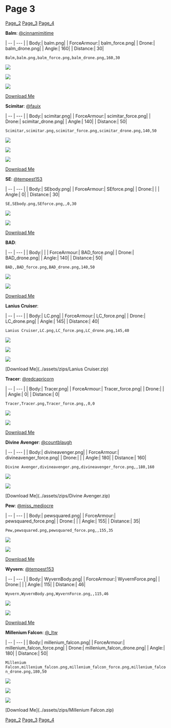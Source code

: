 # Page 3
[Page_2](./Page_2.md)
[Page_3](./Page_3.md)
[Page_4](./Page_4.md)

**Balm**: [@cinnamimitime](https://discord.com/users/161502244284530688)

| -- | --- | 
| Body:| balm.png| 
| ForceArmour:| balm_force.png| 
| Drone:| balm_drone.png| 
| Angle:| 160| 
| Distance:| 30| 

`Balm,balm.png,balm_force.png,balm_drone.png,160,30`

![](../custom_skins/balm.png)

![](../custom_skins/balm_force.png)

![](../custom_skins/balm_drone.png)

[Download Me](../assets/zips/Balm.zip)


**Scimitar**: [@fauix](https://discord.com/users/120018768477945856)

| -- | --- | 
| Body:| scimitar.png| 
| ForceArmour:| scimitar_force.png| 
| Drone:| scimitar_drone.png| 
| Angle:| 140| 
| Distance:| 50| 

`Scimitar,scimitar.png,scimitar_force.png,scimitar_drone.png,140,50`

![](../custom_skins/scimitar.png)

![](../custom_skins/scimitar_force.png)

![](../custom_skins/scimitar_drone.png)

[Download Me](../assets/zips/Scimitar.zip)


**SE**: [@tempest153](https://discord.com/users/872292077852061736)

| -- | --- | 
| Body:| SEbody.png| 
| ForceArmour:| SEforce.png| 
| Drone:| | 
| Angle:| 0| 
| Distance:| 30| 

`SE,SEbody.png,SEforce.png,,0,30`

![](../custom_skins/SEbody.png)

![](../custom_skins/SEforce.png)

[Download Me](../assets/zips/SE.zip)


**BAD**: 

| -- | --- | 
| Body:| | 
| ForceArmour:| BAD_force.png| 
| Drone:| BAD_drone.png| 
| Angle:| 140| 
| Distance:| 50| 

`BAD,,BAD_force.png,BAD_drone.png,140,50`

![](../custom_skins/BAD_force.png)

![](../custom_skins/BAD_drone.png)

[Download Me](../assets/zips/BAD.zip)


**Lanius Cruiser**: 

| -- | --- | 
| Body:| LC.png| 
| ForceArmour:| LC_force.png| 
| Drone:| LC_drone.png| 
| Angle:| 145| 
| Distance:| 40| 

`Lanius Cruiser,LC.png,LC_force.png,LC_drone.png,145,40`

![](../custom_skins/LC.png)

![](../custom_skins/LC_force.png)

![](../custom_skins/LC_drone.png)

[Download Me](../assets/zips/Lanius Cruiser.zip)


**Tracer**: [@redcapricorn](https://discord.com/users/889494386721841173)

| -- | --- | 
| Body:| Tracer.png| 
| ForceArmour:| Tracer_force.png| 
| Drone:| | 
| Angle:| 0| 
| Distance:| 0| 

`Tracer,Tracer.png,Tracer_force.png,,0,0`

![](../custom_skins/Tracer.png)

![](../custom_skins/Tracer_force.png)

[Download Me](../assets/zips/Tracer.zip)


**Divine Avenger**: [@countblaugh](https://discord.com/users/208701691279704066)

| -- | --- | 
| Body:| divineavenger.png| 
| ForceArmour:| divineavenger_force.png| 
| Drone:| | 
| Angle:| 180| 
| Distance:| 160| 

`Divine Avenger,divineavenger.png,divineavenger_force.png,,180,160`

![](../custom_skins/divineavenger.png)

![](../custom_skins/divineavenger_force.png)

[Download Me](../assets/zips/Divine Avenger.zip)


**Pew**: [@miss_mediocre](https://discord.com/users/251735592734425088)

| -- | --- | 
| Body:| pewsquared.png| 
| ForceArmour:| pewsquared_force.png| 
| Drone:| | 
| Angle:| 155| 
| Distance:| 35| 

`Pew,pewsquared.png,pewsquared_force.png,,155,35`

![](../custom_skins/pewsquared.png)

![](../custom_skins/pewsquared_force.png)

[Download Me](../assets/zips/Pew.zip)


**Wyvern**: [@tempest153](https://discord.com/users/872292077852061736)

| -- | --- | 
| Body:| WyvernBody.png| 
| ForceArmour:| WyvernForce.png| 
| Drone:| | 
| Angle:| 115| 
| Distance:| 46| 

`Wyvern,WyvernBody.png,WyvernForce.png,,115,46`

![](../custom_skins/WyvernBody.png)

![](../custom_skins/WyvernForce.png)

[Download Me](../assets/zips/Wyvern.zip)


**Millenium Falcon**: [@_ltw](https://discord.com/users/268931190667476998)

| -- | --- | 
| Body:| millenium_falcon.png| 
| ForceArmour:| millenium_falcon_force.png| 
| Drone:| millenium_falcon_drone.png| 
| Angle:| 180| 
| Distance:| 50| 

`Millenium Falcon,millenium_falcon.png,millenium_falcon_force.png,millenium_falcon_drone.png,180,50`

![](../custom_skins/millenium_falcon.png)

![](../custom_skins/millenium_falcon_force.png)

![](../custom_skins/millenium_falcon_drone.png)

[Download Me](../assets/zips/Millenium Falcon.zip)

[Page_2](./Page_2.md)
[Page_3](./Page_3.md)
[Page_4](./Page_4.md)
